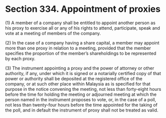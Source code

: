 # Section 334. Appointment of proxies

\(1\) A member of a company shall be entitled to appoint another person as his proxy to exercise all or any of his rights to attend, participate, speak and vote at a meeting of members of the company.

\(2\) In the case of a company having a share capital, a member may appoint more than one proxy in relation to a meeting, provided that the member specifies the proportion of the member’s shareholdings to be represented by each proxy.

\(3\) The instrument appointing a proxy and the power of attorney or other authority, if any, under which it is signed or a notarially certified copy of that power or authority shall be deposited at the registered office of the company, or at such other place within Malaysia as is specified for that purpose in the notice convening the meeting, not less than forty-eight hours before the time for holding the meeting or adjourned meeting at which the person named in the instrument proposes to vote, or, in the case of a poll, not less than twenty-four hours before the time appointed for the taking of the poll, and in default the instrument of proxy shall not be treated as valid.

